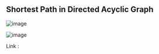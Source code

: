 ## Shortest Path in Directed Acyclic Graph

![image](https://github.com/alkabharti/Graph/assets/23376002/f9c83eef-c8c9-4f19-b536-66f64eb41f65)

![image](https://github.com/alkabharti/Graph/assets/23376002/3e85347a-ecce-4c3e-b4a2-153c571e91d9)


Link : 
